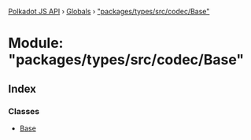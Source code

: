 [Polkadot JS API](../README.md) › [Globals](../globals.md) › ["packages/types/src/codec/Base"](_packages_types_src_codec_base_.md)

# Module: "packages/types/src/codec/Base"

## Index

### Classes

* [Base](../classes/_packages_types_src_codec_base_.base.md)
